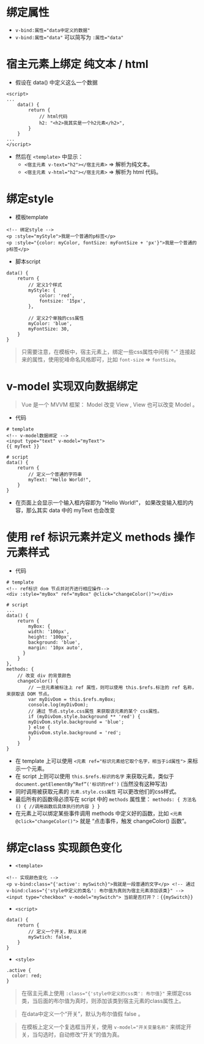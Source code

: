 # 绑定属性
* `v-bind:属性="data中定义的数据"`
* `v-bind:属性="data"` 可以简写为 `:属性="data"`

# 宿主元素上绑定 纯文本 / html 
* 假设在 data() 中定义这么一个数据
```
<script>
...
    data() {
        return {
            // html代码
            h2: "<h2>我其实是一个h2元素</h2>",
        }
    }
...
</script>
```
* 然后在 `<template>` 中显示：
    * `<宿主元素 v-text="h2"></宿主元素>` => 解析为纯文本。
    * `<宿主元素 v-html="h2"></宿主元素>` => 解析为 html 代码。

# 绑定style
* 模板template
```
<!-- 绑定style -->
<p :style="myStyle">我是一个普通的p标签</p>
<p :style="{color: myColor, fontSize: myFontSize + 'px'}">我是一个普通的p标签</p>
```

* 脚本script
```
data() {
    return {
        // 定义1个样式
        myStyle: {
            color: 'red',
            fontsize: '15px',
        },

        // 定义2个单独的css属性
        myColor: 'blue',
        myFontSize: 30,
    }
}
```

> 只需要注意，在模板中，宿主元素上，绑定一些css属性中间有 “-” 连接起来的属性，使用驼峰命名风格即可，比如 `font-size` => `fontSize`。

# v-model 实现双向数据绑定
> Vue 是一个 MVVM 框架： Model 改变 View , View 也可以改变 Model 。

* 代码
```
# template
<!-- v-model数据绑定 -->
<input type="text" v-model="myText">
{{ myText }}

# script
data() {
    return {
        // 定义一个普通的字符串
        myText: "Hello World!",
    }
}
```

* 在页面上会显示一个输入框内容即为 "Hello World!"， 如果改变输入框的内容，那么其实 data 中的 myText 也会改变

# 使用 ref 标识元素并定义 methods 操作元素样式
* 代码
```
# template
<!-- ref标识 dom 节点并对齐进行相应操作-->
<div :style="myBox" ref="myBox" @click="changeColor()"></div>

# script
...
data() {
    return {
        myBox: {
        width: '100px',
        height: '100px',
        background: 'blue',
        margin: '10px auto',
      }
    }
},
methods: {
    // 改变 div 的背景颜色
    changeColor() {
        // 一旦元素被标注上 ref 属性，则可以使用 this.$refs.标注的 ref 名称，来获取该 DOM 节点。
        var myDivDom = this.$refs.myBox;
        console.log(myDivDom);
        // 通过 节点.style.css属性 来获取该元素的某个 css属性。
        if (myDivDom.style.background ** 'red') {
        myDivDom.style.background = 'blue';
        } else {
        myDivDom.style.background = 'red';
        }
    }
}
```

* 在 template 上可以使用 `<元素 ref="标识元素给它取个名字，相当于id属性">` 来标示一个元素。
* 在 script 上则可以使用 `this.$refs.标识的名字` 来获取元素，类似于 `document.getElementBy“Ref”('标识的ref')` (当然没有这种写法)
* 同时调用被获取元素的 `元素.style.css属性` 可以更改他们的css样式。
* 最后所有的函数得必须写在 script 中的 `methods` 属性里： `methods: { 方法名() { //调用函数后具体执行的内容 } }`
* 在元素上可以绑定某些事件调用 methods 中定义好的函数，比如 `<元素 @click="changeColor()">` 就是 “点击事件，触发 changeColor() 函数”。


# 绑定class 实现颜色变化
* `<template>`
```
<!-- 实现颜色变化 -->
<p v-bind:class="{'active': mySwitch}">我就是一段普通的文字</p> <!-- 通过 v-bind:class="{'style中定义的类名': 布尔值为真则为宿主元素添加该类}" -->
<input type="checkbox" v-model="mySwitch"> 当前是否打开？：{{mySwitch}}
```
* `<script>`
```
data() {
    return {
        // 定义一个开关，默认关闭
        mySwtich: false,
    }
}
```
* `<style>`
```
.active {
  color: red;
}
```

> 在宿主元素上使用 `:class="{'style中定义的css类': 布尔值}"` 来绑定css类，当后面的布尔值为真时，则添加该类到宿主元素的class属性上。

> 在data中定义一个“开关”，默认为布尔值假 false 。

> 在模板上定义一个复选框当开关，使用 `v-model="开关变量名称"` 来绑定开关，当勾选时，自动修改“开关”的值为真。
